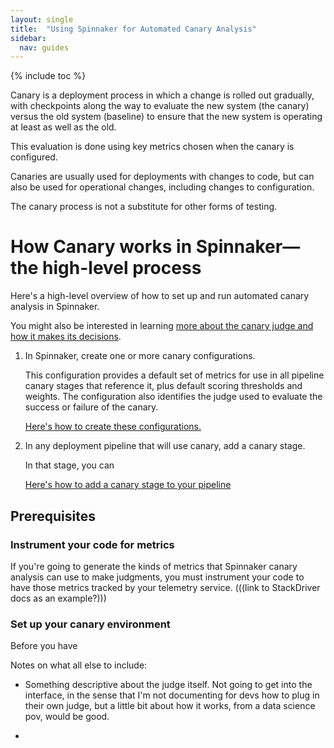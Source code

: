 ```yaml
---
layout: single
title:  "Using Spinnaker for Automated Canary Analysis"
sidebar:
  nav: guides
---
```


{% include toc %}


Canary is a deployment process in which a change is rolled out gradually, with
checkpoints along the way to evaluate the new system (the canary) versus the old
system (baseline) to ensure that the new system is operating at least as well as
the old.

This evaluation is done using key metrics chosen when the canary is configured.

Canaries are usually used for deployments with changes to code, but can also be
used for operational changes, including changes to configuration.

The canary process is not a substitute for other forms of testing.

# How Canary works in Spinnaker&mdash;the high-level process

Here's a high-level overview of how to set up and run automated canary analysis
in Spinnaker.

You might also be interested in learning [more about the canary judge and how it
makes its decisions](/guides/user/canary/judge/).

1. In Spinnaker, create one or more canary configurations.

   This configuration provides a default set of metrics for use in all pipeline
   canary stages that reference it, plus default scoring thresholds and weights.
   The configuration also identifies the judge used to evaluate the success or
   failure of the canary.

   [Here's how to create these configurations.]()

1. In any deployment pipeline that will use canary, add a canary stage.

   In that stage, you can

   [Here's how to add a canary stage to your pipeline]()


## Prerequisites

### Instrument your code for metrics

If you're going to generate the kinds of metrics that Spinnaker canary
analysis can use to make judgments, you must instrument your code to have those
metrics tracked by your telemetry service.
(((link to StackDriver docs as an example?)))

### Set up your canary environment

Before you have



Notes on what all else to include:
* Something descriptive about the judge itself. Not going to get into the
interface, in the sense that I'm not documenting for devs how to plug in their
own judge, but a little bit about how it works, from a data science pov, would
be good.

*
